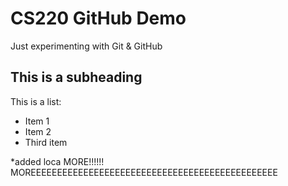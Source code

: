 # CS220 GitHub Demo

Just experimenting with Git & GitHub

## This is a subheading

This is a list:
* Item 1
* Item 2
* Third item


*added loca
MORE!!!!!!
MOREEEEEEEEEEEEEEEEEEEEEEEEEEEEEEEEEEEEEEEEEEEEEEE